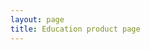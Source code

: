 ```yaml
---
layout: page
title: Education product page
---
```


<CustomProductSingle :postUrl="$params.url" productType="education" />